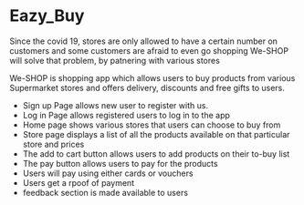 # Eazy_Buy
Since the covid 19, stores are only allowed to have a certain number on customers and some customers are afraid to even go shopping
We-SHOP will solve that problem, by patnering with various stores

We-SHOP is shopping app which allows users to buy products from various Supermarket stores and offers delivery, discounts and free gifts to users.
- Sign up Page allows new user to register with us.
- Log in Page allows registered users to log in to the app
- Home page shows various stores that users can choose to buy from
- Store page displays a list of all the products available on that particular store and prices
- The add to cart button allows users to add products on their to-buy list
- The pay button allows users to pay for the products
- Users will pay using either cards or vouchers
- Users get a rpoof of payment
- feedback section is made available to users
